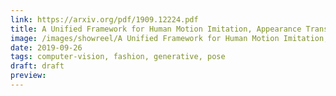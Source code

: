 ```yaml
---
link: https://arxiv.org/pdf/1909.12224.pdf
title: A Unified Framework for Human Motion Imitation, Appearance Transfer and Novel View Synthesis
image: /images/showreel/A Unified Framework for Human Motion Imitation, Appearance Transfer and Novel View Synthesis.jpg
date: 2019-09-26
tags: computer-vision, fashion, generative, pose
draft: draft
preview:
---
```



